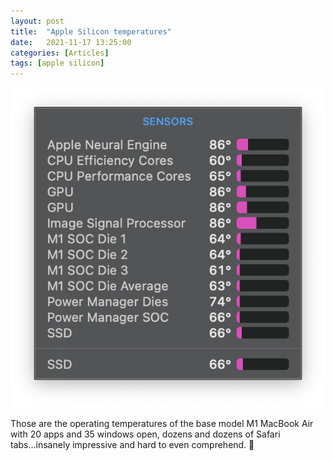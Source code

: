 ```yaml
---
layout: post
title:  "Apple Silicon temperatures"
date:   2021-11-17 13:25:00
categories: [Articles]
tags: [apple silicon]
---
```


![temps](/assets/img/2021/11/temps.png)

Those are the operating temperatures of the base model M1 MacBook Air with 20 apps and 35 windows open, dozens and dozens of Safari tabs...insanely impressive and hard to even comprehend. 🤯
